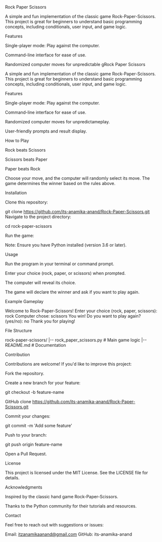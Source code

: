 Rock Paper Scissors

A simple and fun implementation of the classic game Rock-Paper-Scissors. This project is great for beginners to understand basic programming concepts, including conditionals, user input, and game logic.

Features

Single-player mode: Play against the computer.

Command-line interface for ease of use.

Randomized computer moves for unpredictable gRock Paper Scissors

A simple and fun implementation of the classic game Rock-Paper-Scissors. This project is great for beginners to understand basic programming concepts, including conditionals, user input, and game logic.

Features

Single-player mode: Play against the computer.

Command-line interface for ease of use.

Randomized computer moves for unpredictameplay.

User-friendly prompts and result display.

How to Play

Rock beats Scissors

Scissors beats Paper

Paper beats Rock

Choose your move, and the computer will randomly select its move. The game determines the winner based on the rules above.

Installation

Clone this repository:

git clone https://github.com/its-anamika-anand/Rock-Paper-Scissors.git
Navigate to the project directory:

cd rock-paper-scissors

Run the game:


Note: Ensure you have Python installed (version 3.6 or later).

Usage

Run the program in your terminal or command prompt.

Enter your choice (rock, paper, or scissors) when prompted.

The computer will reveal its choice.

The game will declare the winner and ask if you want to play again.

Example Gameplay

Welcome to Rock-Paper-Scissors!
Enter your choice (rock, paper, scissors): rock
Computer chose: scissors
You win!
Do you want to play again? (yes/no): no
Thank you for playing!

File Structure

rock-paper-scissors/
|-- rock_paper_scissors.py   # Main game logic
|-- README.md                # Documentation

Contribution

Contributions are welcome! If you'd like to improve this project:

Fork the repository.

Create a new branch for your feature:

git checkout -b feature-name

GitHub clone https://github.com/its-anamika-anand/Rock-Paper-Scissors.git

Commit your changes:

git commit -m 'Add some feature'

Push to your branch:

git push origin feature-name

Open a Pull Request.

License

This project is licensed under the MIT License. See the LICENSE file for details.

Acknowledgments

Inspired by the classic hand game Rock-Paper-Scissors.

Thanks to the Python community for their tutorials and resources.

Contact

Feel free to reach out with suggestions or issues:

Email: itzanamikaanand@gmail.com
GitHub: its-anamika-anand
